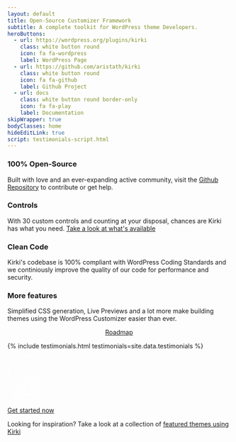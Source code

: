 ```yaml
---
layout: default
title: Open-Source Customizer Framework
subtitle: A complete toolkit for WordPress theme Developers.
heroButtons:
  - url: https://wordpress.org/plugins/kirki
    class: white button round
    icon: fa fa-wordpress
    label: WordPress Page
  - url: https://github.com/aristath/kirki
    class: white button round
    icon: fa fa-github
    label: Github Project
  - url: docs
    class: white button round border-only
    icon: fa fa-play
    label: Documentation
skipWrapper: true
bodyClasses: home
hideEditLink: true
script: testimonials-script.html
---
```


<div id="main" class="grid-container grid-margin-x">
    <div class="cell">
        <div class="grid-x grid-margin-x features">
            <div class="feature cell medium-6">
                <h3>100% Open-Source</h3>
                <p>Built with love and an ever-expanding active community, visit the <a href="https://github.com/aristath/kirki">Github Repository</a> to contribute or get help.</p>
            </div>
            <div class="feature cell medium-6">
                <h3>Controls</h3>
                <p>With 30 custom controls and counting at your disposal, chances are Kirki has what you need. <a href="https://aristath.github.io/kirki/controls/">Take a look at what's available</a></p>
            </div>
        </div>
        <div class="grid-x grid-margin-x features">
            <div class="feature cell medium-6">
                <h3>Clean Code</h3>
                <p>Kirki's codebase is 100% compliant with WordPress Coding Standards and we continiously improve the quality of our code for performance and security.</p>
            </div>
            <div class="feature cell medium-6">
                <h3>More features</h3>
                <p>Simplified CSS generation, Live Previews and a lot more make building themes using the WordPress Customizer easier than ever.</p>
            </div>
        </div>
    </div>
</div>

<div style="text-align:center;"><a href="roadmap" class="button round large white"><i class="fa fa-map-signs" aria-hidden="true"></i> Roadmap</a></div>

{% include testimonials.html testimonials=site.data.testimonials %}

<div id="featured-themes" class="grid-x grid-margin-x">
    <div class="cell auto">
        <span class="logo-piggy">
            <svg viewBox="294.6494140625 26.114931106567383 1010.7010498046875 1020.6253051757812" width="100" height="100" xmlns="http://www.w3.org/2000/svg">
                <g id="g4176" transform="matrix(43.08820724487305, 0, 0, 43.08820724487305, 130.36099243164062, 14.045065879821777)" style="clip-rule:evenodd;fill:none;fill-rule:evenodd;stroke:#4f4f4f;stroke-width:0.43123871;stroke-linecap:round;stroke-linejoin:round;stroke-miterlimit:4;stroke-dasharray:none;stroke-opacity:1">
                    <g id="g4178" style="fill:none;stroke:#4f4f4f;stroke-width:0.43123871;stroke-miterlimit:4;stroke-dasharray:none;stroke-opacity:1">
                        <path d="m 10.4064,22.5387 -0.3276,0 0,1.4283 -1.65866,0 -0.31673,-2.9188 C 5.488,18.886 3.81284,15.6275 3.81284,12.0084 c 0,-2.71119 0.9401,-5.22001 2.5246,-7.23473 L 6.0704,2.31269 l 2.90602,0 C 10.8759,1.02464 13.1284,0.28012 15.5411,0.28012 c 2.4127,0 4.6652,0.74452 6.5647,2.03257 l 2.8545,0 -0.2609,2.40411 c 1.6102,2.01928 2.57,4.55213 2.57,7.2916 0,3.6568 -1.7103,6.9454 -4.3471,9.0859 l -0.3117,2.8727 -1.6586,0 0,-1.4283 -0.2761,0 c -1.5432,0.7637 -3.2923,1.1979 -5.1348,1.1979 -1.8425,0 -3.5916,-0.4342 -5.1347,-1.1979 z" style="fill: none; stroke-width: 0.431239; stroke-miterlimit: 4; stroke-dasharray: none; stroke-opacity: 1; stroke: rgb(255, 255, 255);" id="path4180"/>
                    </g>
                    <g id="g4182" style="fill:none;stroke:#4f4f4f;stroke-width:0.43123871;stroke-miterlimit:4;stroke-dasharray:none;stroke-opacity:1">
                        <path d="m 15.4462,11.8498 c 3.4224,0 6.1968,2.104 6.1968,4.6994 0,2.5955 -2.7744,4.6995 -6.1968,4.6995 -3.4224,0 -6.19678,-2.104 -6.19678,-4.6995 0,-2.5954 2.77438,-4.6994 6.19678,-4.6994 z m -1.9811,2.9947 c 0.5725,0 1.0366,0.8148 1.0366,1.8199 0,1.0051 -0.4641,1.8199 -1.0366,1.8199 -0.5725,0 -1.0366,-0.8148 -1.0366,-1.8199 0,-1.0051 0.4641,-1.8199 1.0366,-1.8199 z m 4.0544,0 c 0.5726,0 1.0367,0.8148 1.0367,1.8199 0,1.0051 -0.4641,1.8199 -1.0367,1.8199 -0.5725,0 -1.0366,-0.8148 -1.0366,-1.8199 0,-1.0051 0.4641,-1.8199 1.0366,-1.8199 z" style="fill: none; stroke-width: 0.431239; stroke-miterlimit: 4; stroke-dasharray: none; stroke-opacity: 1; stroke: rgb(255, 255, 255);" id="path4184"/>
                    </g>
                </g>
            </svg>
        </span>
        <p><a class="button border-only large white" href="{{ site.baseurl }}/docs">Get started now</a></p>
        <p>Looking for inspiration? Take a look at a collection of <a style="text-decoration:underline;" href="{{ site.baseurl }}/featured-themes">featured themes using Kirki</a></p>
    </div>
</div>
